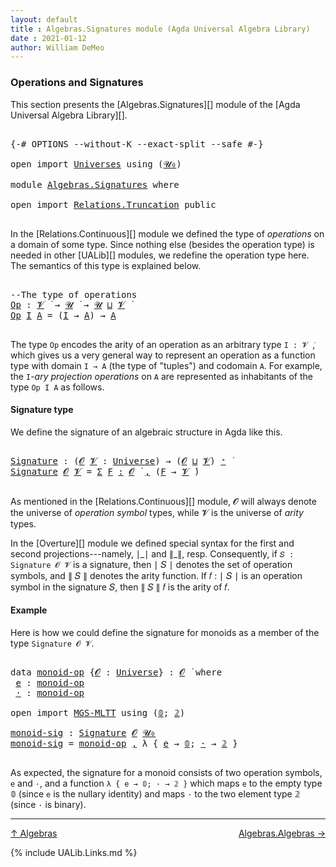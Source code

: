 ```yaml
---
layout: default
title : Algebras.Signatures module (Agda Universal Algebra Library)
date : 2021-01-12
author: William DeMeo
---
```


### <a id="operations-and-signatures">Operations and Signatures</a>

This section presents the [Algebras.Signatures][] module of the [Agda Universal Algebra Library][].

<pre class="Agda">

<a id="318" class="Symbol">{-#</a> <a id="322" class="Keyword">OPTIONS</a> <a id="330" class="Pragma">--without-K</a> <a id="342" class="Pragma">--exact-split</a> <a id="356" class="Pragma">--safe</a> <a id="363" class="Symbol">#-}</a>

<a id="368" class="Keyword">open</a> <a id="373" class="Keyword">import</a> <a id="380" href="Universes.html" class="Module">Universes</a> <a id="390" class="Keyword">using</a> <a id="396" class="Symbol">(</a><a id="397" href="Agda.Primitive.html#590" class="Primitive">𝓤₀</a><a id="399" class="Symbol">)</a>

<a id="402" class="Keyword">module</a> <a id="409" href="Algebras.Signatures.html" class="Module">Algebras.Signatures</a> <a id="429" class="Keyword">where</a>

<a id="436" class="Keyword">open</a> <a id="441" class="Keyword">import</a> <a id="448" href="Relations.Truncation.html" class="Module">Relations.Truncation</a> <a id="469" class="Keyword">public</a>

</pre>


In the [Relations.Continuous][] module we defined the type of *operations* on a domain of some type. Since nothing else (besides the operation type) is needed in other [UALib][] modules, we redefine the operation type here.  The semantics of this type is explained below.

<pre class="Agda">

<a id="777" class="Comment">--The type of operations</a>
<a id="Op"></a><a id="802" href="Algebras.Signatures.html#802" class="Function">Op</a> <a id="805" class="Symbol">:</a> <a id="807" href="Universes.html#262" class="Generalizable">𝓥</a> <a id="809" href="Universes.html#403" class="Function Operator">̇</a> <a id="811" class="Symbol">→</a> <a id="813" href="Universes.html#260" class="Generalizable">𝓤</a> <a id="815" href="Universes.html#403" class="Function Operator">̇</a> <a id="817" class="Symbol">→</a> <a id="819" href="Universes.html#260" class="Generalizable">𝓤</a> <a id="821" href="Agda.Primitive.html#636" class="Primitive Operator">⊔</a> <a id="823" href="Universes.html#262" class="Generalizable">𝓥</a> <a id="825" href="Universes.html#403" class="Function Operator">̇</a>
<a id="827" href="Algebras.Signatures.html#802" class="Function">Op</a> <a id="830" href="Algebras.Signatures.html#830" class="Bound">I</a> <a id="832" href="Algebras.Signatures.html#832" class="Bound">A</a> <a id="834" class="Symbol">=</a> <a id="836" class="Symbol">(</a><a id="837" href="Algebras.Signatures.html#830" class="Bound">I</a> <a id="839" class="Symbol">→</a> <a id="841" href="Algebras.Signatures.html#832" class="Bound">A</a><a id="842" class="Symbol">)</a> <a id="844" class="Symbol">→</a> <a id="846" href="Algebras.Signatures.html#832" class="Bound">A</a>

</pre>

The type `Op` encodes the arity of an operation as an arbitrary type `I : 𝓥 ̇`, which gives us a very general way to represent an operation as a function type with domain `I → A` (the type of "tuples") and codomain `A`. For example, the `I`-*ary projection operations* on `A` are represented as inhabitants of the type `Op I A` as follows.


#### <a id="signature-type">Signature type</a>

We define the signature of an algebraic structure in Agda like this.


<pre class="Agda">

<a id="Signature"></a><a id="1336" href="Algebras.Signatures.html#1336" class="Function">Signature</a> <a id="1346" class="Symbol">:</a> <a id="1348" class="Symbol">(</a><a id="1349" href="Algebras.Signatures.html#1349" class="Bound">𝓞</a> <a id="1351" href="Algebras.Signatures.html#1351" class="Bound">𝓥</a> <a id="1353" class="Symbol">:</a> <a id="1355" href="Universes.html#205" class="Postulate">Universe</a><a id="1363" class="Symbol">)</a> <a id="1365" class="Symbol">→</a> <a id="1367" class="Symbol">(</a><a id="1368" href="Algebras.Signatures.html#1349" class="Bound">𝓞</a> <a id="1370" href="Agda.Primitive.html#636" class="Primitive Operator">⊔</a> <a id="1372" href="Algebras.Signatures.html#1351" class="Bound">𝓥</a><a id="1373" class="Symbol">)</a> <a id="1375" href="Universes.html#181" class="Primitive Operator">⁺</a> <a id="1377" href="Universes.html#403" class="Function Operator">̇</a>
<a id="1379" href="Algebras.Signatures.html#1336" class="Function">Signature</a> <a id="1389" href="Algebras.Signatures.html#1389" class="Bound">𝓞</a> <a id="1391" href="Algebras.Signatures.html#1391" class="Bound">𝓥</a> <a id="1393" class="Symbol">=</a> <a id="1395" href="MGS-MLTT.html#3074" class="Function">Σ</a> <a id="1397" href="Algebras.Signatures.html#1397" class="Bound">F</a> <a id="1399" href="MGS-MLTT.html#3074" class="Function">꞉</a> <a id="1401" href="Algebras.Signatures.html#1389" class="Bound">𝓞</a> <a id="1403" href="Universes.html#403" class="Function Operator">̇</a> <a id="1405" href="MGS-MLTT.html#3074" class="Function">,</a> <a id="1407" class="Symbol">(</a><a id="1408" href="Algebras.Signatures.html#1397" class="Bound">F</a> <a id="1410" class="Symbol">→</a> <a id="1412" href="Algebras.Signatures.html#1391" class="Bound">𝓥</a> <a id="1414" href="Universes.html#403" class="Function Operator">̇</a><a id="1415" class="Symbol">)</a>

</pre>

As mentioned in the [Relations.Continuous][] module, 𝓞 will always denote the universe of *operation symbol* types, while 𝓥 is the universe of *arity* types.

In the [Overture][] module we defined special syntax for the first and second projections---namely, ∣\_∣ and ∥\_∥, resp. Consequently, if `𝑆 : Signature 𝓞 𝓥` is a signature, then ∣ 𝑆 ∣ denotes the set of operation symbols, and ∥ 𝑆 ∥ denotes the arity function. If 𝑓 : ∣ 𝑆 ∣ is an operation symbol in the signature 𝑆, then ∥ 𝑆 ∥ 𝑓 is the arity of 𝑓.



#### <a id="Example">Example</a>

Here is how we could define the signature for monoids as a member of the type `Signature 𝓞 𝓥`.

<pre class="Agda">

<a id="2085" class="Keyword">data</a> <a id="monoid-op"></a><a id="2090" href="Algebras.Signatures.html#2090" class="Datatype">monoid-op</a> <a id="2100" class="Symbol">{</a><a id="2101" href="Algebras.Signatures.html#2101" class="Bound">𝓞</a> <a id="2103" class="Symbol">:</a> <a id="2105" href="Universes.html#205" class="Postulate">Universe</a><a id="2113" class="Symbol">}</a> <a id="2115" class="Symbol">:</a> <a id="2117" href="Algebras.Signatures.html#2101" class="Bound">𝓞</a> <a id="2119" href="Universes.html#403" class="Function Operator">̇</a> <a id="2121" class="Keyword">where</a>
 <a id="monoid-op.e"></a><a id="2128" href="Algebras.Signatures.html#2128" class="InductiveConstructor">e</a> <a id="2130" class="Symbol">:</a> <a id="2132" href="Algebras.Signatures.html#2090" class="Datatype">monoid-op</a>
 <a id="monoid-op.·"></a><a id="2143" href="Algebras.Signatures.html#2143" class="InductiveConstructor">·</a> <a id="2145" class="Symbol">:</a> <a id="2147" href="Algebras.Signatures.html#2090" class="Datatype">monoid-op</a>

<a id="2158" class="Keyword">open</a> <a id="2163" class="Keyword">import</a> <a id="2170" href="MGS-MLTT.html" class="Module">MGS-MLTT</a> <a id="2179" class="Keyword">using</a> <a id="2185" class="Symbol">(</a><a id="2186" href="MGS-MLTT.html#712" class="Function">𝟘</a><a id="2187" class="Symbol">;</a> <a id="2189" href="MGS-MLTT.html#2482" class="Function">𝟚</a><a id="2190" class="Symbol">)</a>

<a id="monoid-sig"></a><a id="2193" href="Algebras.Signatures.html#2193" class="Function">monoid-sig</a> <a id="2204" class="Symbol">:</a> <a id="2206" href="Algebras.Signatures.html#1336" class="Function">Signature</a> <a id="2216" href="Overture.Preliminaries.html#8157" class="Generalizable">𝓞</a> <a id="2218" href="Agda.Primitive.html#590" class="Primitive">𝓤₀</a>
<a id="2221" href="Algebras.Signatures.html#2193" class="Function">monoid-sig</a> <a id="2232" class="Symbol">=</a> <a id="2234" href="Algebras.Signatures.html#2090" class="Datatype">monoid-op</a> <a id="2244" href="Overture.Preliminaries.html#13136" class="InductiveConstructor Operator">,</a> <a id="2246" class="Symbol">λ</a> <a id="2248" class="Symbol">{</a> <a id="2250" href="Algebras.Signatures.html#2128" class="InductiveConstructor">e</a> <a id="2252" class="Symbol">→</a> <a id="2254" href="MGS-MLTT.html#712" class="Function">𝟘</a><a id="2255" class="Symbol">;</a> <a id="2257" href="Algebras.Signatures.html#2143" class="InductiveConstructor">·</a> <a id="2259" class="Symbol">→</a> <a id="2261" href="MGS-MLTT.html#2482" class="Function">𝟚</a> <a id="2263" class="Symbol">}</a>

</pre>

As expected, the signature for a monoid consists of two operation symbols, `e` and `·`, and a function `λ { e → 𝟘; · → 𝟚 }` which maps `e` to the empty type 𝟘 (since `e` is the nullary identity) and maps `·` to the two element type 𝟚 (since `·` is binary).

-------------------------------------

[↑ Algebras](Algebras.html)
<span style="float:right;">[Algebras.Algebras →](Algebras.Algebras.html)</span>


{% include UALib.Links.md %}

